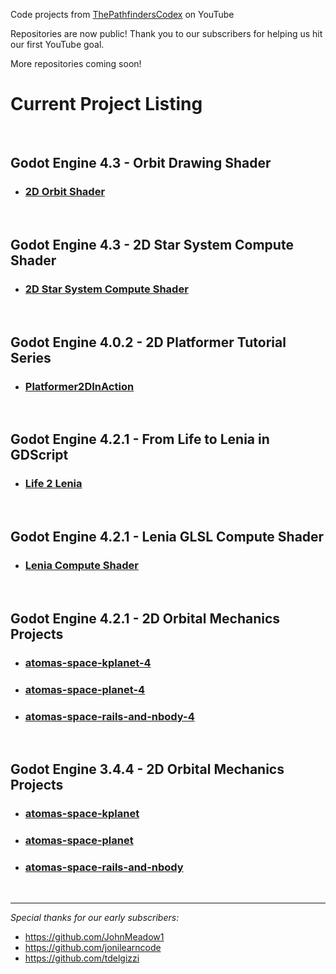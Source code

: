 Code projects from [ThePathfindersCodex](https://www.youtube.com/@ThePathfindersCodex) on YouTube

Repositories are now public! Thank you to our subscribers for helping us hit our first YouTube goal. 

More repositories coming soon!

# Current Project Listing
&nbsp;

## Godot Engine 4.3 - Orbit Drawing Shader
* ### [2D Orbit Shader](https://github.com/ThePathfindersCodex/orbit-shader)

&nbsp;


## Godot Engine 4.3 - 2D Star System Compute Shader
* ### [2D Star System Compute Shader](https://github.com/ThePathfindersCodex/Godot-2D-Star-System-Compute-Shader)

&nbsp;


## Godot Engine 4.0.2 - 2D Platformer Tutorial Series
* ### [Platformer2DInAction](https://github.com/ThePathfindersCodex/Platformer2DInAction)

&nbsp;

## Godot Engine 4.2.1 - From Life to Lenia in GDScript
* ### [Life 2 Lenia](https://github.com/ThePathfindersCodex/game-of-life-2-lenia)

&nbsp;

## Godot Engine 4.2.1 - Lenia GLSL Compute Shader
* ### [Lenia Compute Shader](https://github.com/ThePathfindersCodex/lenia-godot-compute-shader)

&nbsp;

## Godot Engine 4.2.1 - 2D Orbital Mechanics Projects
* ### [atomas-space-kplanet-4](https://github.com/ThePathfindersCodex/atomas-space-kplanet-4)
* ### [atomas-space-planet-4](https://github.com/ThePathfindersCodex/atomas-space-planet-4)
* ### [atomas-space-rails-and-nbody-4](https://github.com/ThePathfindersCodex/atomas-space-rails-and-nbody-4)

&nbsp;

## Godot Engine 3.4.4 - 2D Orbital Mechanics Projects
* ### [atomas-space-kplanet](https://github.com/ThePathfindersCodex/atomas-space-kplanet)
* ### [atomas-space-planet](https://github.com/ThePathfindersCodex/atomas-space-planet)
* ### [atomas-space-rails-and-nbody](https://github.com/ThePathfindersCodex/atomas-space-rails-and-nbody)

&nbsp;

---

*Special thanks for our early subscribers:*
* https://github.com/JohnMeadow1
* https://github.com/jonilearncode
* https://github.com/tdelgizzi
